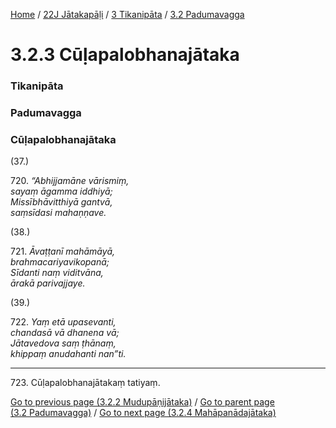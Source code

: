 
[Home](/) / [22J Jātakapāḷi](../../../22J.md) / [3 Tikanipāta](../../3.md) / [3.2 Padumavagga](../3.2.md)

# 3.2.3 Cūḷapalobhanajātaka

### Tikanipāta

### Padumavagga

### Cūḷapalobhanajātaka

(37.)

720\. _“Abhijjamāne vārismiṃ,_  
_sayaṃ āgamma iddhiyā;_  
_Missībhāvitthiyā gantvā,_  
_saṃsīdasi mahaṇṇave._  


(38.)

721\. _Āvaṭṭanī mahāmāyā,_  
_brahmacariyavikopanā;_  
_Sīdanti naṃ viditvāna,_  
_ārakā parivajjaye._  


(39.)

722\. _Yaṃ etā upasevanti,_  
_chandasā vā dhanena vā;_  
_Jātavedova saṃ ṭhānaṃ,_  
_khippaṃ anudahanti nan”ti._  


---

723\. Cūḷapalobhanajātakaṃ tatiyaṃ.



[Go to previous page (3.2.2 Mudupāṇijātaka)](3.2.2.md) / [Go to parent page (3.2 Padumavagga)](../3.2.md) / [Go to next page (3.2.4 Mahāpanādajātaka)](3.2.4.md)


